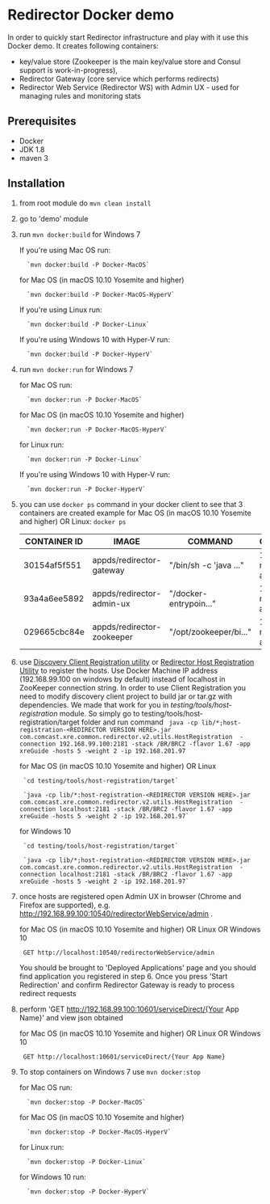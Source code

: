 # Redirector Docker demo

In order to quickly start Redirector infrastructure and play with it use this Docker demo. It creates following containers: 

 - key/value store (Zookeeper is the main key/value store and Consul support is work-in-progress),
 - Redirector Gateway (core service which performs redirects)
 - Redirector Web Service (Redirector WS) with Admin UX - used for managing rules and monitoring stats
 
## Prerequisites
 
 - Docker
 - JDK 1.8
 - maven 3
 
## Installation

1) from root module do `mvn clean install` 
2) go to 'demo' module
3) run `mvn docker:build` for Windows 7
  
   If you're using Mac OS run: 
  
         `mvn docker:build -P Docker-MacOS`
     
   for Mac OS (in macOS 10.10 Yosemite and higher)
          
         `mvn docker:build -P Docker-MacOS-HyperV`
           
   If you're using Linux run: 
  
         `mvn docker:build -P Docker-Linux`
         
   If you're using Windows 10 with Hyper-V run:
  
         `mvn docker:build -P Docker-HyperV`
         
4) run `mvn docker:run` for Windows 7
  
   for Mac OS run:
  
         `mvn docker:run -P Docker-MacOS`
     
   for Mac OS (in macOS 10.10 Yosemite and higher)
     
         `mvn docker:run -P Docker-MacOS-HyperV`
         
   for Linux run:
  
         `mvn docker:run -P Docker-Linux`
         
   If you're using Windows 10 with Hyper-V run:
    
         `mvn docker:run -P Docker-HyperV`
         
5) you can use `docker ps` command in your docker client to see that 3 containers are created
   example for Mac OS (in macOS 10.10 Yosemite and higher) OR Linux:
        `docker ps`
        
    | CONTAINER ID | IMAGE | COMMAND | CREATED | STATUS | PORTS |
    |--------------|-------|---------|---------|--------|-------|                     
    | 30154af5f551 | appds/redirector-gateway   | "/bin/sh -c 'java ..." | 16 minutes ago | Up 16 minutes | 0.0.0.0:10601->10601/tcp |
    | 93a4a6ee5892 | appds/redirector-admin-ux  | "/docker-entrypoin..." | 16 minutes ago | Up 16 minutes | 0.0.0.0:10540->8080/tcp |
    | 029665cbc84e | appds/redirector-zookeeper | "/opt/zookeeper/bi..." | 16 minutes ago | Up 16 minutes | 0.0.0.0:2181->2181/tcp |
    
6) use [Discovery Client Registration utility](https://github.com/Comcast/discovery/blob/develop/discovery-client/src/main/java/com/comcast/tvx/cloud/RegistrationMain.java) 
or [Redirector Host Registration Utility](https://github.comcast.com/appds-services/redirector-2.0/blob/next-sprint/testing/tools/host-registration/src/main/java/com/comcast/xre/common/redirector/v2/utils/HostRegistration.java) to register the hosts. 
Use Docker Machine IP address (192.168.99.100 on windows by default) instead of localhost in ZooKeeper connection string. In order to use Client Registration you need to modify discovery client project to build jar or tar.gz with dependencies. We made that work for you in *testing/tools/host-registration* module. So simply go to testing/tools/host-registration/target folder and run command `
java -cp lib/*;host-registration-<REDIRECTOR VERSION HERE>.jar com.comcast.xre.common.redirector.v2.utils.HostRegistration  -connection 192.168.99.100:2181 -stack /BR/BRC2 -flavor 1.67 -app xreGuide -hosts 5 -weight 2 -ip 192.168.201.97`

   for Mac OS (in macOS 10.10 Yosemite and higher) OR Linux
    
        `cd testing/tools/host-registration/target`
        
        `java -cp lib/*:host-registration-<REDIRECTOR VERSION HERE>.jar com.comcast.xre.common.redirector.v2.utils.HostRegistration  -connection localhost:2181 -stack /BR/BRC2 -flavor 1.67 -app xreGuide -hosts 5 -weight 2 -ip 192.168.201.97`

   for Windows 10
   
        `cd testing/tools/host-registration/target`
                
        `java -cp lib/*;host-registration-<REDIRECTOR VERSION HERE>.jar com.comcast.xre.common.redirector.v2.utils.HostRegistration  -connection localhost:2181 -stack /BR/BRC2 -flavor 1.67 -app xreGuide -hosts 5 -weight 2 -ip 192.168.201.97`


7) once hosts are registered open Admin UX in browser (Chrome and Firefox are supported), e.g. http://192.168.99.100:10540/redirectorWebService/admin .

   for Mac OS (in macOS 10.10 Yosemite and higher) OR Linux OR Windows 10
    
        GET http://localhost:10540/redirectorWebService/admin
 
   You should be brought to 'Deployed Applications' page and you should find application you registered in step 6. Once you press 'Start Redirection' and confirm Redirector Gateway is ready to process redirect requests
    
8) perform 'GET http://192.168.99.100:10601/serviceDirect/{Your App Name}' and view json obtained

   for Mac OS (in macOS 10.10 Yosemite and higher) OR Linux OR Windows 10
    
        GET http://localhost:10601/serviceDirect/{Your App Name}

9) To stop containers on Windows 7 use `mvn docker:stop`

   for Mac OS run:
  
         `mvn docker:stop -P Docker-MacOS`
     
   for Mac OS (in macOS 10.10 Yosemite and higher)
     
         `mvn docker:stop -P Docker-MacOS-HyperV`
         
   for Linux run:
  
         `mvn docker:stop -P Docker-Linux`
         
   for Windows 10 run:
      
         `mvn docker:stop -P Docker-HyperV`
